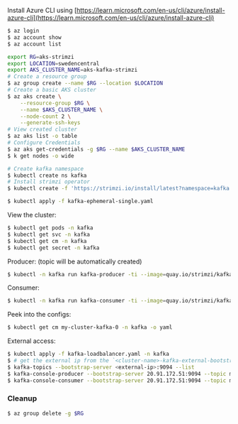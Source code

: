 Install Azure CLI using [https://learn.microsoft.com/en-us/cli/azure/install-azure-cli](https://learn.microsoft.com/en-us/cli/azure/install-azure-cli)

```bash
$ az login
$ az account show
$ az account list
```

```bash
export RG=aks-strimzi
export LOCATION=swedencentral
export AKS_CLUSTER_NAME=aks-kafka-strimzi
# Create a resource group
$ az group create --name $RG --location $LOCATION
# Create a basic AKS cluster 
$ az aks create \
    --resource-group $RG \
    --name $AKS_CLUSTER_NAME \
    --node-count 2 \
    --generate-ssh-keys
# View created cluster   
$ az aks list -o table    
# Configure Credentials
$ az aks get-credentials -g $RG --name $AKS_CLUSTER_NAME
$ k get nodes -o wide
```

```bash
# Create kafka namespace
$ kubectl create ns kafka
# Install strimzi operator
$ kubectl create -f 'https://strimzi.io/install/latest?namespace=kafka' -n kafka
```

```bash
$ kubectl apply -f kafka-ephemeral-single.yaml
```

View the cluster:
```bash
$ kubectl get pods -n kafka
$ kubectl get svc -n kafka
$ kubectl get cm -n kafka
$ kubectl get secret -n kafka
```

Producer: (topic will be automatically created)
```bash
$ kubectl -n kafka run kafka-producer -ti --image=quay.io/strimzi/kafka:0.31.1-kafka-3.2.3 --rm=true --restart=Never -- bin/kafka-console-producer.sh --bootstrap-server my-cluster-kafka-bootstrap:9092 --topic my-topic
```

Consumer:
```bash
$ kubectl -n kafka run kafka-consumer -ti --image=quay.io/strimzi/kafka:0.31.1-kafka-3.2.3 --rm=true --restart=Never -- bin/kafka-console-consumer.sh --bootstrap-server my-cluster-kafka-bootstrap:9092 --topic my-topic --from-beginning
```

Peek into the configs:
```bash
$ kubectl get cm my-cluster-kafka-0 -n kafka -o yaml
```

External access: 
```bash
$ kubectl apply -f kafka-loadbalancer.yaml -n kafka
$ # get the external ip from the `<cluster-name>-kafka-external-bootstrap` service
$ kafka-topics --bootstrap-server <external-ip>:9094 --list 
$ kafka-console-producer --bootstrap-server 20.91.172.51:9094 --topic my-topic
$ kafka-console-consumer --bootstrap-server 20.91.172.51:9094 --topic my-topic --from-beginning
```


### Cleanup

```bash
$ az group delete -g $RG
```